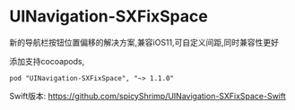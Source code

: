 # UINavigation-SXFixSpace
新的导航栏按钮位置偏移的解决方案,兼容iOS11,可自定义间距,同时兼容性更好

添加支持cocoapods,

```
pod "UINavigation-SXFixSpace", "~> 1.1.0"
```

Swift版本:
https://github.com/spicyShrimp/UINavigation-SXFixSpace-Swift
